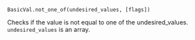 ```BasicVal.not_one_of(undesired_values, [flags])```

Checks if the value is not equal to one of the undesired_values. ```undesired_values``` is an array.
